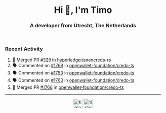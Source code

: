 <h1 align="center">Hi 👋, I'm Timo</h1>
<h3 align="center">A developer from Utrecht, The Netherlands</h3>
<br/>
<!-- https://github.com/rahuldkjain/github-profile-readme-generator --!>

<!--  <p align="left"><img src="https://github-readme-stats.vercel.app/api?username=timoglastra&show_icons=true&count_private=true&" alt="timoglastra" /></p> --!>

<!--
Github language stats
<p align="left"><img src="https://github-readme-stats.vercel.app/api/top-langs/?username=timoglastra&layout=compact" alt="timoglastra" /><p>
-->

<!-- Codestats language stats -->
<!-- <p align="left"><img src="https://codestats-readme.vercel.app/api/top-langs/?username=timoglastra&layout=compact&language_count=12" alt="timoglastra" /><p>    --!>
  
<h3>Recent Activity</h3>

<!--START_SECTION:activity-->
1. 🎉 Merged PR [#329](https://github.com/hyperledger/anoncreds-rs/pull/329) in [hyperledger/anoncreds-rs](https://github.com/hyperledger/anoncreds-rs)
2. 🗣 Commented on [#1768](https://github.com/openwallet-foundation/credo-ts/issues/1768#issuecomment-1949880628) in [openwallet-foundation/credo-ts](https://github.com/openwallet-foundation/credo-ts)
3. 🗣 Commented on [#1753](https://github.com/openwallet-foundation/credo-ts/pull/1753#issuecomment-1947634765) in [openwallet-foundation/credo-ts](https://github.com/openwallet-foundation/credo-ts)
4. 🗣 Commented on [#1763](https://github.com/openwallet-foundation/credo-ts/issues/1763#issuecomment-1947632119) in [openwallet-foundation/credo-ts](https://github.com/openwallet-foundation/credo-ts)
5. 🎉 Merged PR [#1766](https://github.com/openwallet-foundation/credo-ts/pull/1766) in [openwallet-foundation/credo-ts](https://github.com/openwallet-foundation/credo-ts)
<!--END_SECTION:activity-->

---

<p align="center">
<a href="https://twitter.com/timoglastra" target="blank"><img align="center" src="https://cdn.jsdelivr.net/npm/simple-icons@3.0.1/icons/twitter.svg" alt="timoglastra" height="30" width="30" /></a>
<a href="https://linkedin.com/in/timoglastra" target="blank"><img align="center" src="https://cdn.jsdelivr.net/npm/simple-icons@3.0.1/icons/linkedin.svg" alt="timoglastra" height="30" width="30" /></a>
</p>



